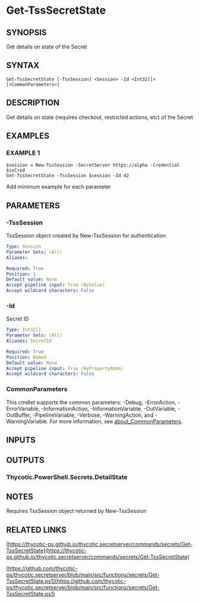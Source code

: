 # Get-TssSecretState

## SYNOPSIS
Get details on state of the Secret

## SYNTAX

```
Get-TssSecretState [-TssSession] <Session> -Id <Int32[]> [<CommonParameters>]
```

## DESCRIPTION
Get details on state (requires checkout, restricted actions, etc) of the Secret

## EXAMPLES

### EXAMPLE 1
```
$session = New-TssSession -SecretServer https://alpha -Credential $ssCred
Get-TssSecretState -TssSession $session -Id 42
```

Add minimum example for each parameter

## PARAMETERS

### -TssSession
TssSession object created by New-TssSession for authentication

```yaml
Type: Session
Parameter Sets: (All)
Aliases:

Required: True
Position: 1
Default value: None
Accept pipeline input: True (ByValue)
Accept wildcard characters: False
```

### -Id
Secret ID

```yaml
Type: Int32[]
Parameter Sets: (All)
Aliases: SecretId

Required: True
Position: Named
Default value: None
Accept pipeline input: True (ByPropertyName)
Accept wildcard characters: False
```

### CommonParameters
This cmdlet supports the common parameters: -Debug, -ErrorAction, -ErrorVariable, -InformationAction, -InformationVariable, -OutVariable, -OutBuffer, -PipelineVariable, -Verbose, -WarningAction, and -WarningVariable. For more information, see [about_CommonParameters](http://go.microsoft.com/fwlink/?LinkID=113216).

## INPUTS

## OUTPUTS

### Thycotic.PowerShell.Secrets.DetailState
## NOTES
Requires TssSession object returned by New-TssSession

## RELATED LINKS

[https://thycotic-ps.github.io/thycotic.secretserver/commands/secrets/Get-TssSecretState](https://thycotic-ps.github.io/thycotic.secretserver/commands/secrets/Get-TssSecretState)

[https://github.com/thycotic-ps/thycotic.secretserver/blob/main/src/functions/secrets/Get-TssSecretState.ps1](https://github.com/thycotic-ps/thycotic.secretserver/blob/main/src/functions/secrets/Get-TssSecretState.ps1)

